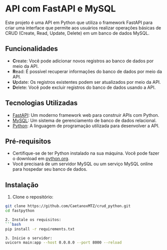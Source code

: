 # API com FastAPI e MySQL

Este projeto é uma API em Python que utiliza o framework FastAPI para criar uma interface que permite aos usuários realizar operações básicas de CRUD (Create, Read, Update, Delete) em um banco de dados MySQL.

## Funcionalidades

- **C**reate: Você pode adicionar novos registros ao banco de dados por meio da API.
- **R**ead: É possível recuperar informações do banco de dados por meio da API.
- **U**pdate: Os registros existentes podem ser atualizados por meio da API.
- **D**elete: Você pode excluir registros do banco de dados usando a API.

## Tecnologias Utilizadas

- [FastAPI](https://fastapi.tiangolo.com/): Um moderno framework web para construir APIs com Python.
- [MySQL](https://www.mysql.com/): Um sistema de gerenciamento de banco de dados relacional.
- [Python](https://www.python.org/): A linguagem de programação utilizada para desenvolver a API.

## Pré-requisitos

- Certifique-se de ter Python instalado na sua máquina. Você pode fazer o download em [python.org](https://www.python.org/downloads/).
- Você precisará de um servidor MySQL ou um serviço MySQL online para hospedar seu banco de dados.

## Instalação

1. Clone o repositório:

```bash
git clone https://github.com/CaetanoxMTZ/crud_python.git
cd fastpython

2. Instale os requisitos: 
```bash
pip install -r requirements.txt

3. Inicie o servidor: 
uvicorn main:app --host 0.0.0.0 --port 8000 --reload

